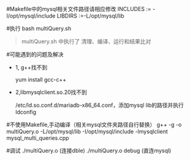 #Makefile中的mysql相关文件路径请相应修改
 INCLUDES := -I/opt/mysql/include
 LIBDIRS  :=-L/opt/mysql/lib

#执行
bash multiQuery.sh
> multiQuery.sh 中执行了 清理、编译、运行和结果比对

#可能遇到的问题及解决	
 - 1, g++找不到
 
   yum install gcc-c++
   
 - 2,libmysqlclient.so.20找不到
 
   /etc/ld.so.conf.d/mariadb-x86_64.conf，添加mysql lib的路径并执行 ldconfig
 
#不使用Makefile,手动编译（相关mysql文件夹路径自行替换）
g++ -g -o multiQuery.o -L/opt/mysql/lib -I/opt/mysql/include -lmysqlclient mysql_multi_queries.cpp

#调试
./multiQuery.o (连接dble)
./multiQuery.o debug (直连mysql)